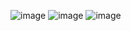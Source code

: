 ![image](https://user-images.githubusercontent.com/79637254/217610177-a7f70202-d82a-4e6f-a9f6-0d728d3f8002.png)
![image](https://user-images.githubusercontent.com/79637254/217610295-49e757e1-c056-49a8-b6a0-32d5b2f8eb7e.png)
![image](https://user-images.githubusercontent.com/79637254/217610478-26ae9619-caa6-4270-80d6-91d6d956c101.png)
